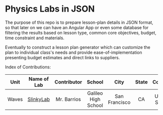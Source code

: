 Physics Labs in JSON
====================

The purpose of this repo is to prepare lesson-plan details in JSON format, so that later on we can have an Angular App
or even some database for filtering the results based on lesson type, common core objectives, budget, time constraint and materials.

Eventually to construct a lesson plan generator which can customize the plan to individual class's needs and provide ease-of-implementation 
presenting budget estimates and direct links to suppliers.


Index of Contributions:

| Unit |         Name of Lab         | Contributor |     School         |         City       | State | Country |
| :---:|         :---------:         | :---------: |     :----:         |         :---:      | :---: | :-----: |
| Waves| [SlinkyLab](SlinkyLab.json) | Mr. Barrios | Galileo High School|  San Francisco     |  CA   | United States |
 
